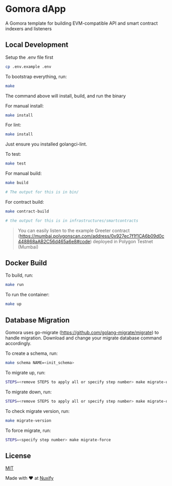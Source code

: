 # Gomora dApp
A Gomora template for building EVM-compatible API and smart contract indexers and listeners

## Local Development

Setup the .env file first

```bash
cp .env.example .env
```

To bootstrap everything, run:
```bash
make
```
The command above will install, build, and run the binary

For manual install:
```bash
make install
```

For lint:
```bash
make install
```

Just ensure you installed golangci-lint.

To test:
```bash
make test
```

For manual build:
```bash
make build

# The output for this is in bin/
```

For contract build:

```bash
make contract-build

# the output for this is in infrastructures/smartcontracts
```

> You can easily listen to the example Greeter contract (https://mumbai.polygonscan.com/address/0x927ec7f1f1CA6b09d0c448868aAB2C56d465a6e8#code) deployed in Polygon Testnet (Mumbai)

## Docker Build

To build, run:
```bash
make run
```

To run the container:
```bash
make up
```

## Database Migration

Gomora uses go-migrate (https://github.com/golang-migrate/migrate) to handle migration. Download and change your migrate database command accordingly.

To create a schema, run:

```bash
make schema NAME=<init_schema>
```

To migrate up, run:

```bash
STEPS=<remove STEPS to apply all or specify step number> make migrate-up
```

To migrate down, run:

```bash
STEPS=<remove STEPS to apply all or specify step number> make migrate-down
```

To check migrate version, run:

```bash
make migrate-version
````

To force migrate, run:
```bash
STEPS=<specify step number> make migrate-force
```

## License

[MIT](https://choosealicense.com/licenses/mit/)

Made with ❤️ at [Nuxify](https://nuxify.tech)
